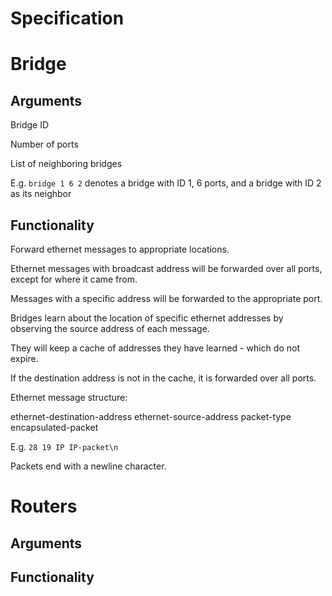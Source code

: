 # Specification

# Bridge
## Arguments

Bridge ID

Number of ports

List of neighboring bridges

E.g. ```bridge 1 6 2``` denotes a bridge with ID 1, 6 ports, and a bridge with ID 2 as its neighbor

## Functionality

Forward ethernet messages to appropriate locations.

Ethernet messages with broadcast address will be forwarded over all ports, except for where it came from.

Messages with a specific address will be forwarded to the appropriate port.

Bridges learn about the location of specific ethernet addresses by observing the source address of each message.

They will keep a cache of addresses they have learned - which do not expire.

If the destination address is not in the cache, it is forwarded over all ports.

Ethernet message structure:

ethernet-destination-address ethernet-source-address packet-type encapsulated-packet

E.g. ```28 19 IP IP-packet\n```

Packets end with a newline character.

# Routers
## Arguments
## Functionality